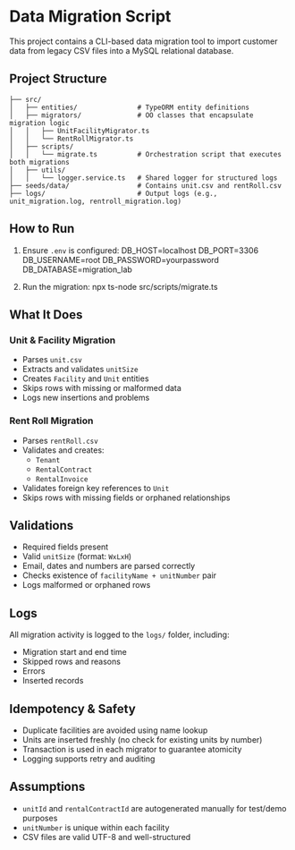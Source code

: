 # Data Migration Script

This project contains a CLI-based data migration tool to import customer data from legacy CSV files into a MySQL relational database.

## Project Structure

```
├── src/
│   ├── entities/               # TypeORM entity definitions
│   ├── migrators/              # OO classes that encapsulate migration logic
│   │   ├── UnitFacilityMigrator.ts
│   │   └── RentRollMigrator.ts
│   ├── scripts/
│   │   └── migrate.ts          # Orchestration script that executes both migrations
│   ├── utils/
│   │   └── logger.service.ts   # Shared logger for structured logs
├── seeds/data/                 # Contains unit.csv and rentRoll.csv
├── logs/                       # Output logs (e.g., unit_migration.log, rentroll_migration.log)
```

## How to Run

1. Ensure `.env` is configured:
DB_HOST=localhost
DB_PORT=3306
DB_USERNAME=root
DB_PASSWORD=yourpassword
DB_DATABASE=migration_lab

2. Run the migration:
npx ts-node src/scripts/migrate.ts

## What It Does

### Unit & Facility Migration
* Parses `unit.csv`
* Extracts and validates `unitSize`
* Creates `Facility` and `Unit` entities
* Skips rows with missing or malformed data
* Logs new insertions and problems

### Rent Roll Migration
* Parses `rentRoll.csv`
* Validates and creates:
  * `Tenant`
  * `RentalContract`
  * `RentalInvoice`
* Validates foreign key references to `Unit`
* Skips rows with missing fields or orphaned relationships

## Validations
* Required fields present
* Valid `unitSize` (format: `WxLxH`)
* Email, dates and numbers are parsed correctly
* Checks existence of `facilityName + unitNumber` pair
* Logs malformed or orphaned rows

## Logs
All migration activity is logged to the `logs/` folder, including:

* Migration start and end time
* Skipped rows and reasons
* Errors
* Inserted records

## Idempotency & Safety
* Duplicate facilities are avoided using name lookup
* Units are inserted freshly (no check for existing units by number)
* Transaction is used in each migrator to guarantee atomicity
* Logging supports retry and auditing

## Assumptions
* `unitId` and `rentalContractId` are autogenerated manually for test/demo purposes
* `unitNumber` is unique within each facility
* CSV files are valid UTF-8 and well-structured